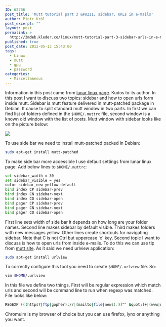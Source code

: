 ```yaml
---
ID: 62756
post_title: 'Mutt tutorial part 3 &#8211; sidebar, URLs in e-mails'
author: Piotr Król
post_excerpt: ""
layout: post
permalink: >
  http://3mdeb.kleder.co/linux/mutt-tutorial-part-3-sidebar-urls-in-e-mails/
published: true
post_date: 2012-05-13 15:43:00
tags:
  - Linux
  - mutt
  - gpg
  - password
categories:
  - Miscellaneous
---
```

Information in this post came from [lunar linux page](http://www.lunar-linux.org/mutt-sidebar/). Kudos to its author. In this 
post I want to discuss two topics: sidebar and how to open urls form inside 
mutt. Sidebar is mutt feature delivered in mutt-patched package in Debian. It 
cause to split standard mutt window in two parts. In first we can find list of 
folders defined in the `$HOME/.muttrc` file, second window is a known old window 
with the list of posts. Mutt window with sidebar looks like on the picture 
below:

  ![](http://lunar-linux.org/~tchan/mutt/mutt-screenshot.png)

To use side bar we need to install mutt-patched packed in Debian:
```bash
sudo apt-get install mutt-patched
```

To make side bar more accessible I use default settings from lunar linux page. 
Add below lines to `$HOME/.muttrc`:
```bash
set sidebar_width = 30
set sidebar_visible = yes
color sidebar_new yellow default
bind index CP sidebar-prev
bind index CN sidebar-next
bind index CO sidebar-open
bind pager CP sidebar-prev
bind pager CN sidebar-next
bind pager CO sidebar-open
```

First line sets width of side bar it depends on how long are your folder names. 
Second line makes sidebar by default visible. Third makes folders with new 
messages yellow. Other lines create shortcuts for navigating sidebar. Note that 
C is not Ctrl but uppercase 'c' key. Second topic I want to discuss is how to 
open urls from inside e-mails. To do this we can use tip from [mutt site](http://www.mutt.org/doc/manual/manual-4.html#ss4.13). As it said we need 
urlview application:
```bash
sudo apt-get install urlview
```
To correctly configure this tool you need to create `$HOME/.urlview` file. So:
```bash
vim $HOME/.urlview
```
In this file we define two things. First will be regular expression which match
urls and second will be command line to run when regexp was matched. File looks like below:
```bash
REGEXP (((https?|ftp|gopher)://|(mailto|file|news):)[^’ &quot;]+|(www|web|w3).[-a-z0-9.]+)[^’ .,;&quot;:] COMMAND chromium %s
```
Chromuim is my browser of choice but you can use firefox, lynx or anything you want.